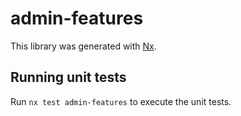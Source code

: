 # admin-features

This library was generated with [Nx](https://nx.dev).

## Running unit tests

Run `nx test admin-features` to execute the unit tests.
